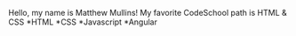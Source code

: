 Hello, my name is Matthew Mullins!
My favorite CodeSchool path is HTML & CSS
*HTML
*CSS
*Javascript
*Angular
